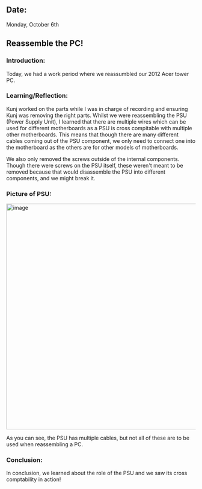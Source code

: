 ## Date:
Monday, October 6th

## Reassemble the PC!

### Introduction:
Today, we had a work period where we reassumbled our 2012 Acer tower PC. 

### Learning/Reflection:
Kunj worked on the parts while I was in charge of recording and ensuring Kunj was removing the right parts. Whilst we were reassembling the PSU (Power Supply Unit), I learned that there are multiple wires which can be used for different motherboards as a PSU is cross compitable with multiple other motherboards. This means that though there are many different cables coming out of the PSU component, we only need to connect one into the motherboard as the others are for other models of motherboards. 

We also only removed the screws outside of the internal components. Though there were screws on the PSU itself, these weren't meant to be removed because that would disassemble the PSU into different components, and we might break it. 

### Picture of PSU:
<img width="1024" height="599" alt="image" src="https://github.com/user-attachments/assets/d3584c20-b7f1-46ef-a1c4-b2517a422a1b" />

As you can see, the PSU has multiple cables, but not all of these are to be used when reassembling a PC.

### Conclusion:
In conclusion, we learned about the role of the PSU and we saw its cross comptability in action!
